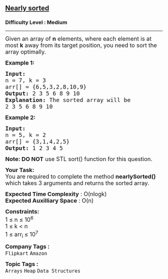 <h2><a href="https://www.geeksforgeeks.org/problems/nearly-sorted-1587115620/1?page=1&category=Heap&sortBy=submissions">Nearly sorted</a></h2><h3>Difficulty Level : Medium</h3><hr><div class="problems_problem_content__Xm_eO"><p><span style="font-size:18px">Given an array of <strong>n</strong> elements, where each element is at most <strong>k</strong> away from its target position, you need to sort the array optimally.</span></p>

<p><span style="font-size:18px"><strong>Example 1:</strong></span></p>

<pre><span style="font-size:18px"><strong>Input:
</strong>n = 7, k = 3
arr[] = {6,5,3,2,8,10,9}
<strong>Output: </strong>2 3 5 6 8 9 10<strong>
Explanation: </strong>The sorted array will be
2 3 5 6 8 9 10</span>
</pre>

<p><span style="font-size:18px"><strong>Example 2:</strong></span></p>

<pre><span style="font-size:18px"><strong>Input:
</strong>n = 5, k = 2
arr[] = {3,1,4,2,5}
<strong>Output: </strong>1 2 3 4 5 </span>
</pre>

<p><span style="font-size:18px"><strong>Note: DO NOT</strong> use STL sort() function for this question.</span></p>

<p><span style="font-size:18px"><strong>Your Task:</strong><br>
You are required to complete the&nbsp;method&nbsp;<strong>nearlySorted()</strong> which takes 3&nbsp;arguments and returns the sorted array.</span></p>

<p><span style="font-size:18px"><strong>Expected Time Complexity</strong> : O(nlogk)<br>
<strong>Expected Auxilliary Space</strong> : O(n)</span></p>

<p><span style="font-size:18px"><strong>Constraints:</strong><br>
1 ≤&nbsp;n ≤&nbsp;10<sup>6</sup><br>
1 ≤&nbsp;k &lt;&nbsp;n<br>
1 ≤&nbsp;arr<sub>i </sub>≤&nbsp;10<sup>7</sup></span></p>
</div><p><span style=font-size:18px><strong>Company Tags : </strong><br><code>Flipkart</code>&nbsp;<code>Amazon</code>&nbsp;<br><p><span style=font-size:18px><strong>Topic Tags : </strong><br><code>Arrays</code>&nbsp;<code>Heap</code>&nbsp;<code>Data Structures</code>&nbsp;